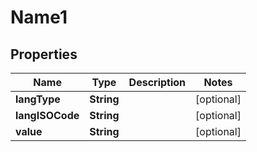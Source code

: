 

# Name1


## Properties

Name | Type | Description | Notes
------------ | ------------- | ------------- | -------------
**langType** | **String** |  |  [optional]
**langISOCode** | **String** |  |  [optional]
**value** | **String** |  |  [optional]




